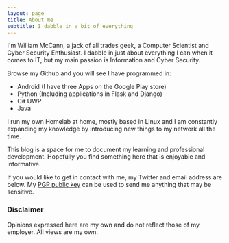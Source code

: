 ```yaml
---
layout: page
title: About me
subtitle: I dabble in a bit of everything
---
```


I'm William McCann, a jack of all trades geek, a Computer Scientist and Cyber Security Enthusiast. I dabble in just about everything I can when it comes to IT, but my main passion is Information and Cyber Security. 

Browse my Github and you will see I have programmed in:

 - Android (I have three Apps on the Google Play store)
 - Python (Including applications in Flask and Django)
 - C# UWP
 - Java

I run my own Homelab at home, mostly based in Linux and I am constantly expanding my knowledge by introducing new things to my network all the time. 

This blog is a space for me to document my learning and professional development. Hopefully you find something here that is enjoyable and informative.

If you would like to get in contact with me, my Twitter and email address are below. My [PGP public key](https://keybase.io/wjmccann) can be used to send me anything that may be sensitive.

### Disclaimer

Opinions expressed here are my own and do not reflect those of my employer. All views are my own.
